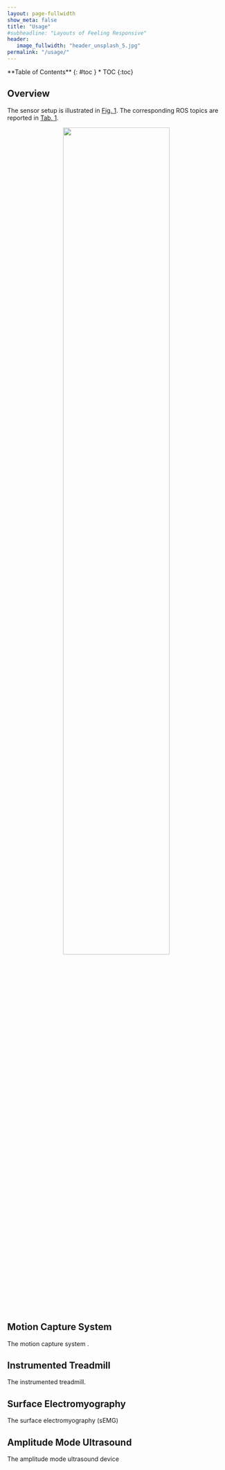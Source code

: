 ```yaml
---
layout: page-fullwidth
show_meta: false
title: "Usage"
#subheadline: "Layouts of Feeling Responsive"
header:
   image_fullwidth: "header_unsplash_5.jpg"
permalink: "/usage/"
---
```

<div class="panel radius" markdown="1">
**Table of Contents**
{: #toc }
*  TOC
{:toc}
</div>

## Overview

The sensor setup is illustrated in [Fig. 1](#fig-harware). The corresponding ROS topics are reported in [Tab. 1](#tab-sensor-and-topic).

<p align="center">
    <td><img src="../images/LaboratoryScene.png" width="70%"/></td>
</p>



## Motion Capture System
The motion capture system . 



## Instrumented Treadmill
The instrumented treadmill.


## Surface Electromyography
The surface electromyography (sEMG) 



## Amplitude Mode Ultrasound
The amplitude mode ultrasound device
